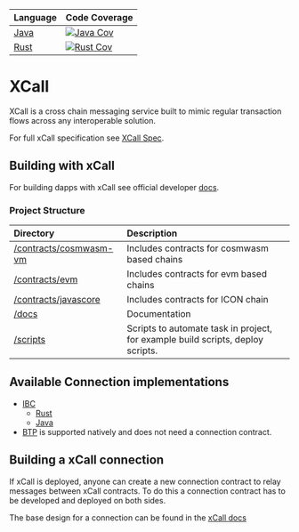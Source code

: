 
| Language                            | Code Coverage                                  |
| ----------------------------------- | ---------------------------------------------- |
| [Java](./contracts/javascore)       | [![Java Cov][java-cov-badge]][java-cov-link]   |
| [Rust](./contracts/cosmwasm-vm)     | [![Rust Cov][rust-cov-badge]][rust-cov-link]   |

[java-cov-link]: https://app.codecov.io/gh/icon-project/xCall/tree/main/contracts/javascore
[rust-cov-link]: https://app.codecov.io/gh/icon-project/xCall/tree/main/contracts/cosmwasm-vm
[java-cov-badge]: https://codecov.io/gh/icon-project/xCall/branch/main/graph/badge.svg?token=KWDB59JITE&flag=java
[rust-cov-badge]: https://codecov.io/gh/icon-project/xCall/branch/main/graph/badge.svg?token=KWDB59JITE&flag=rust

# XCall
XCall is a cross chain messaging service built to mimic regular transaction flows across any interoperable solution.

For full xCall specification see [XCall Spec](./docs/adr/xcall.md).

## Building with xCall
For building dapps with xCall see official developer [docs](https://www.xcall.dev/).

### Project Structure
| Directory | Description |
|:----------|:------------|
| [/contracts/cosmwasm-vm](./contracts/cosmwasm-vm) | Includes contracts for cosmwasm based chains |
| [/contracts/evm](./contracts/evm) | Includes contracts for evm based chains |
| [/contracts/javascore](./contracts/javascore) | Includes contracts for ICON chain |
| [/docs](./docs) | Documentation |
| [/scripts](./scripts) | Scripts to automate task in project, for example build scripts, deploy scripts. |


## Available Connection implementations
* [IBC](https://github.com/icon-project/IBC-Integration/blob/main/docs/adr/XCall_IBC_Connection.md)
   * [Rust](https://github.com/icon-project/IBC-Integration/tree/main/contracts/cosmwasm-vm/cw-xcall-ibc-connection)
   * [Java](https://github.com/icon-project/IBC-Integration/tree/main/contracts/javascore/xcall-connection)
* [BTP](https://github.com/icon-project/btp2) is supported natively and does not need a connection contract.

## Building a xCall connection
If xCall is deployed, anyone can create a new connection contract to relay messages between xCall contracts.
To do this a connection contract has to be developed and deployed on both sides.

The base design for a connection can be found in the [xCall docs](./docs/adr/xcall.md#Connections)